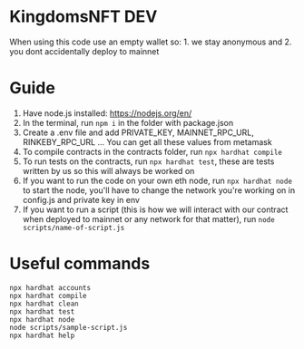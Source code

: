 # KingdomsNFT DEV

When using this code use an empty wallet so: 1. we stay anonymous and 2. you dont accidentally deploy to mainnet

# Guide
1. Have node.js installed: https://nodejs.org/en/
2. In the terminal, run ```npm i``` in the folder with package.json
3. Create a .env file and add PRIVATE_KEY, MAINNET_RPC_URL, RINKEBY_RPC_URL ... You can get all these values from metamask
4. To compile contracts in the contracts folder, run ```npx hardhat compile```
5. To run tests on the contracts, run ```npx hardhat test```, these are tests written by us so this will always be worked on
6. If you want to run the code on your own eth node, run ```npx hardhat node``` to start the node, you'll have to change the network you're working on in config.js and private key in env
7. If you want to run a script (this is how we will interact with our contract when deployed to mainnet or any network for that matter), run ```node scripts/name-of-script.js```

# Useful commands

```shell
npx hardhat accounts
npx hardhat compile
npx hardhat clean
npx hardhat test
npx hardhat node
node scripts/sample-script.js
npx hardhat help
```
